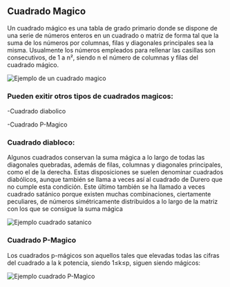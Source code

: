 ## **Cuadrado Magico**

Un cuadrado mágico es una tabla de grado primario donde se dispone de una serie de números enteros en un cuadrado o matriz de forma tal que la suma de los números por columnas, filas y diagonales principales sea la misma. Usualmente los números empleados para rellenar las casillas son consecutivos, de 1 a n², siendo n el número de columnas y filas del cuadrado mágico.

![Ejemplo de un cuadrado magico]({{site.baseurl}}//cuadrado-magico-durero-2.jpg)


### **Pueden exitir otros tipos de cuadrados magicos:**
-Cuadrado diabolico

-Cuadrado P-Magico


### **Cuadrado diabloco:**

Algunos cuadrados conservan la suma mágica a lo largo de todas las diagonales quebradas, además de filas, columnas y diagonales principales, como el de la derecha. Estas disposiciones se suelen denominar cuadrados diabólicos, aunque también se llama a veces así al cuadrado de Durero que no cumple esta condición. Este último también se ha llamado a veces cuadrado satánico porque existen muchas combinaciones, ciertamente peculiares, de números simétricamente distribuidos a lo largo de la matriz con los que se consigue la suma mágica

![Ejemplo cuadrado satanico]({{site.baseurl}}//cuadrado-magico-6-298x300.png)


### **Cuadrado P-Magico**

Los cuadrados p-mágicos son aquellos tales que elevadas todas las cifras del cuadrado a la k potencia, siendo 1≤k≤p, siguen siendo mágicos:

![Ejemplo cuadrado P-Magico]({{site.baseurl}}//Cuadrado_M%C3%A1gico_Parmente_par2.png)